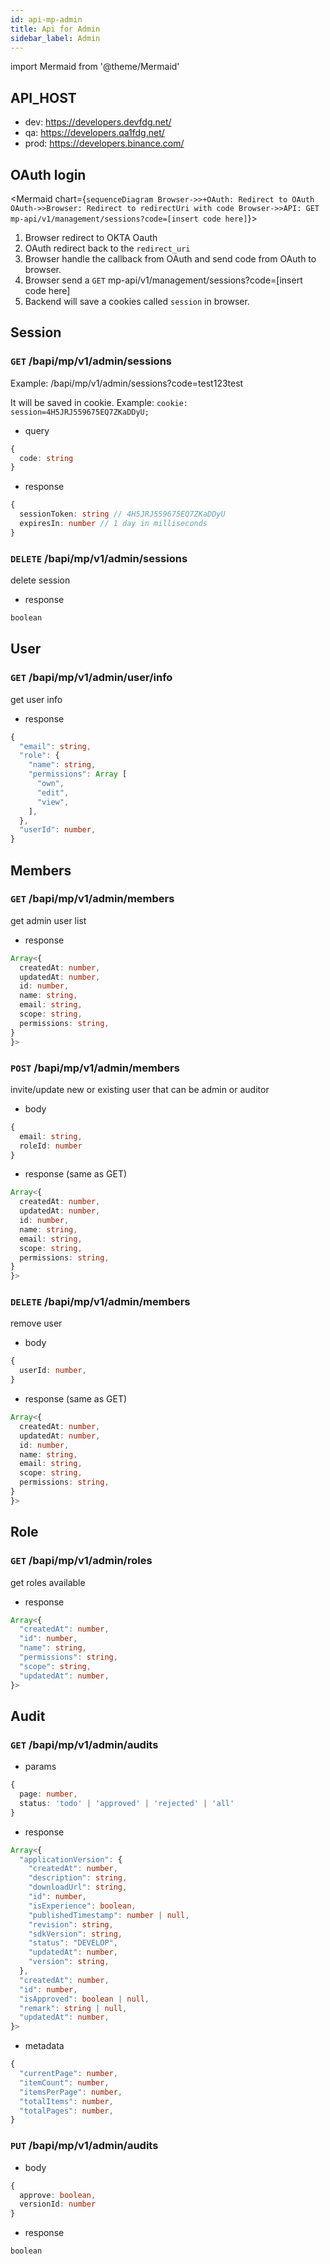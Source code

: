 ```yaml
---
id: api-mp-admin
title: Api for Admin
sidebar_label: Admin  
---
```

import Mermaid from '@theme/Mermaid'


## API_HOST

* dev: https://developers.devfdg.net/
* qa: https://developers.qa1fdg.net/
* prod: https://developers.binance.com/

## OAuth login

<Mermaid chart={`
sequenceDiagram
  Browser->>+OAuth: Redirect to OAuth
  OAuth->>Browser: Redirect to redirectUri with code
  Browser->>API: GET mp-api/v1/management/sessions?code=[insert code here]
`}></Mermaid>

1. Browser redirect to OKTA Oauth
2. OAuth redirect back to the `redirect_uri`
3. Browser handle the callback from OAuth and send code from OAuth to browser.
4. Browser send a `GET` mp-api/v1/management/sessions?code=[insert code here]
5. Backend will save a cookies called `session` in browser.

## Session

###  `GET` /bapi/mp/v1/admin/sessions

Example: /bapi/mp/v1/admin/sessions?code=test123test

It will be saved in cookie. Example: `cookie: session=4H5JRJ559675EQ7ZKaDDyU;`

* query
```ts
{
  code: string
}
```

* response
```ts
{
  sessionToken: string // 4H5JRJ559675EQ7ZKaDDyU
  expiresIn: number // 1 day in milliseconds
}
```

###  `DELETE` /bapi/mp/v1/admin/sessions

delete session

* response
```ts
boolean
```

## User 
### `GET` /bapi/mp/v1/admin/user/info

get user info

* response

```ts
{
  "email": string,
  "role": {
    "name": string,
    "permissions": Array [
      "own",
      "edit",
      "view",
    ],
  },
  "userId": number,
}
```

## Members

### `GET` /bapi/mp/v1/admin/members

get admin user list

* response

```ts
Array<{
  createdAt: number,
  updatedAt: number,
  id: number,
  name: string,
  email: string,
  scope: string,
  permissions: string,
}
}>
```

### `POST` /bapi/mp/v1/admin/members

invite/update new or existing user that can be admin or auditor 

* body

```ts
{
  email: string,
  roleId: number
}
```

* response (same as GET)

```ts
Array<{
  createdAt: number,
  updatedAt: number,
  id: number,
  name: string,
  email: string,
  scope: string,
  permissions: string,
}
}>
```

### `DELETE` /bapi/mp/v1/admin/members

remove user

* body

```ts
{
  userId: number,
}
```

* response (same as GET)

```ts
Array<{
  createdAt: number,
  updatedAt: number,
  id: number,
  name: string,
  email: string,
  scope: string,
  permissions: string,
}
}>
```

## Role

### `GET` /bapi/mp/v1/admin/roles

get roles available

* response

```ts
Array<{
  "createdAt": number,
  "id": number,
  "name": string,
  "permissions": string,
  "scope": string,
  "updatedAt": number,
}>
```

## Audit

### `GET` /bapi/mp/v1/admin/audits

* params

```ts
{
  page: number,
  status: 'todo' | 'approved' | 'rejected' | 'all'
}
```

* response

```ts
Array<{
  "applicationVersion": {
    "createdAt": number,
    "description": string,
    "downloadUrl": string,
    "id": number,
    "isExperience": boolean,
    "publishedTimestamp": number | null,
    "revision": string,
    "sdkVersion": string,
    "status": "DEVELOP",
    "updatedAt": number,
    "version": string,
  },
  "createdAt": number,
  "id": number,
  "isApproved": boolean | null,
  "remark": string | null,
  "updatedAt": number,
}>
```

* metadata

```ts
{
  "currentPage": number,
  "itemCount": number,
  "itemsPerPage": number,
  "totalItems": number,
  "totalPages": number,
}
```

### `PUT` /bapi/mp/v1/admin/audits

* body

```ts
{
  approve: boolean,
  versionId: number
}
```

* response

```ts
boolean
```

